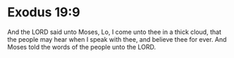 # Exodus 19:9

And the LORD said unto Moses, Lo, I come unto thee in a thick cloud, that the people may hear when I speak with thee, and believe thee for ever. And Moses told the words of the people unto the LORD.